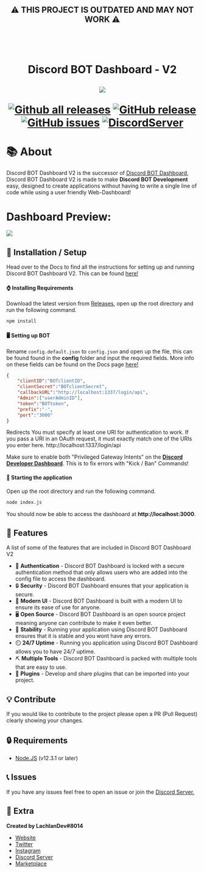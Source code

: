<h2 align="center">⚠️ THIS PROJECT IS OUTDATED AND MAY NOT WORK ⚠️ </h2>

<h1 align="center">
    <br>
    <p>Discord BOT Dashboard - V2</p>
<img src="./content/headerimage.png">
    
[![Github all releases](https://img.shields.io/github/downloads/LachlanDev/Discord-BOT-Dashboard-V2/total.svg?style=for-the-badge)](https://GitHub.com/LachlanDev/Discord-BOT-Dashboard-V2/releases/) [![GitHub release](https://img.shields.io/github/release/LachlanDev/Discord-BOT-Dashboard-V2.svg?style=for-the-badge)](https://GitHub.com/LachlanDev/Discord-BOT-Dashboard-V2/releases/) [![GitHub issues](https://img.shields.io/github/issues/LachlanDev/Discord-BOT-Dashboard-V2.svg?style=for-the-badge)](https://GitHub.com/LachlanDev/Discord-BOT-Dashboard-V2/issues/) [![DiscordServer](https://img.shields.io/discord/587842272167723028?label=Discord%20Server&logo=Discord&colorB=5865F2&style=for-the-badge&logoColor=white)](https://discord.com/invite/w7B5nKB)


</h1>

# 📚 About
Discord BOT Dashboard V2 is the successor of <a href="https://github.com/LachlanDev/Discord-BOT-Dashboard" target="_blank">Discord BOT Dashboard</a>, Discord BOT Dashboard V2 is made to make **Discord BOT Development** easy, designed to create applications without having to write a single line of code while using a user friendly Web-Dashboard!

# Dashboard Preview:
<img src="./content/dashprev.JPG">

## 🚀 Installation / Setup
Head over to the Docs to find all the instructions for setting up and running Discord BOT Dashboard V2. This can be found [here!](https://dbd.lachlan-dev.com/docs/) 
#### ⌚ Installing Requirements
Download the latest version from [Releases](https://github.com/LachlanDev/Discord-BOT-Dashboard-V2/releases), open up the root directory and run the following command.
```bash
npm install
```

#### 🖥️ Setting up BOT
Rename ``config.default.json`` to ``config.json`` and open up the file, this can be found found in the **config** folder and input the required fields. More info on these fields can be found on the Docs page [here!](https://dbd.lachlan-dev.com/docs/)
```json
{
    "clientID":"BOTclientID",
    "clientSecret":"BOTclientSecret",
    "callbackURL":"http://localhost:1337/login/api",
    "Admin":["userAdminID"],
    "token":"BOTtoken",
    "prefix":"-",
    "port":"3000"
}

```

Redirects
You must specify at least one URI for authentication to work. If you pass a URI in an OAuth request, it must exactly match one of the URIs you enter here.
http://localhost:1337/login/api

Make sure to enable both "Privileged Gateway Intents" on the [**Discord Developer Dashboard**](https://discord.com/developers). This is to fix errors  with "Kick / Ban" Commands!

#### 📡 Starting the application 
Open up the root directory and run the following command.
```bash
node index.js
```
You should now be able to access the dashboard at **http://localhost:3000**.

## 🧰 Features
A list of some of the features that are included in Discord BOT Dashboard V2
* 🔐 **Authentication** - Discord BOT Dashboard is locked with a secure authentication method that only allows users who are added into the config file to access the dashboard.
* 🔒 **Security** - Discord BOT Dashboard ensures that your application is secure.
* 💎 **Modern UI** - Discord BOT Dashboard is built with a modern UI to ensure its ease of use for anyone.
* 🖥️ **Open Source** - Discord BOT Dashboard is an open source project meaning anyone can contribute to make it even better.
* 🔌 **Stability** - Running your application using Discord BOT Dashboard ensures that it is stable and you wont have any errors.
* ⏲️ **24/7 Uptime** - Running you application using Discord BOT Dashboard allows you to have 24/7 uptime.
* ⛏️ **Multiple Tools** - Discord BOT Dashboard is packed with multiple tools that are easy to use.
* 🔌 **Plugins** - Develop and share plugins that can be imported into your project.

## 💡 Contribute
If you would like to contribute to the project please open a PR (Pull Request) clearly showing your changes.

## 🔒 Requirements
* [Node.JS](https://nodejs.org/en/) (v12.3.1 or later)

## 📞 Issues
If you have any issues feel free to open an issue or join the [Discord Server.](https://discord.com/invite/w7B5nKB)

## 🧲 Extra
__Created by LachlanDev#8014__
* [Website](https://lachlan-dev.com)
* [Twitter](https://twitter.com/LachlanDev)
* [Instagram](https://www.instagram.com/LachlanDev/)
* [Discord Server](https://discord.com/invite/w7B5nKB)
* [Marketplace](https://github.com/LachlanDev/Discord-BOT-Dashboard-Marketplace)
</br>
